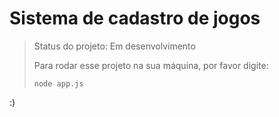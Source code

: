<h1>Sistema de cadastro de jogos</h1>

> Status do projeto: Em desenvolvimento
> 
> Para rodar esse projeto na sua máquina, por favor digite:
>
> ```
> node app.js
> ```

:)